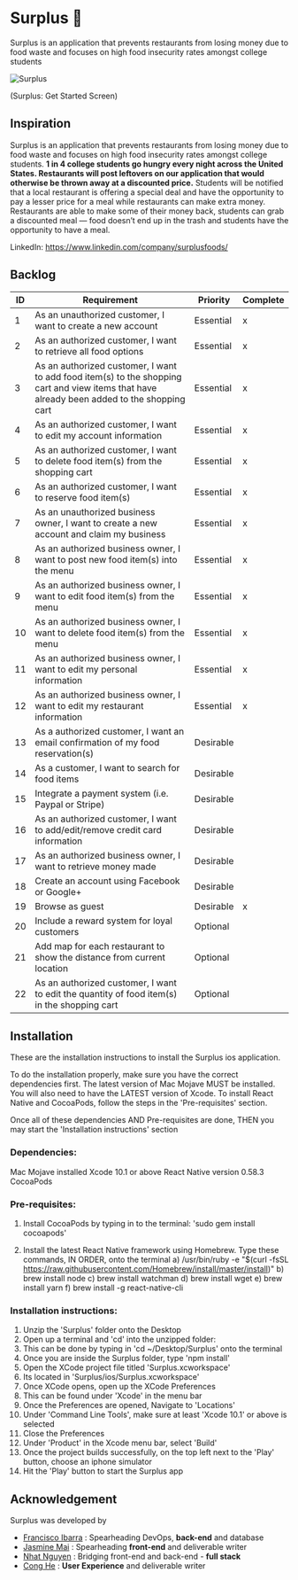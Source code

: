 # Surplus 🍎

Surplus is an application that prevents restaurants from losing money due to food waste and focuses on high food insecurity rates amongst college students 

![Surplus](https://im3.ezgif.com/tmp/ezgif-3-d718fad228dc.gif)

(Surplus: Get Started Screen)


## Inspiration

Surplus is an application that prevents restaurants from losing money due to food waste and focuses on high food insecurity rates amongst college students. **1 in 4 college students go hungry every night across the United States. Restaurants will post leftovers on our application that would otherwise be thrown away at a discounted price.** Students will be notified that a local restaurant is offering a special deal and have the opportunity to pay a lesser price for a meal while restaurants can make extra money. Restaurants are able to make some of their money back, students can grab a discounted meal — food doesn’t end up in the trash and students have the opportunity to have a meal.

LinkedIn: https://www.linkedin.com/company/surplusfoods/


## Backlog

| ID | Requirement                                                                                                                                | Priority  | Complete |
|----|---------------------------------------------------------------------------------------------------------------------------------------------|-----------|----------|
| 1  | As an unauthorized customer, I want to create a new account                                                                                 | Essential |     x    |
| 2  | As an authorized customer, I want to retrieve all food options                                                                              | Essential |     x    |
| 3  | As an authorized customer, I want to add food item(s) to the shopping cart and view items that have already been added to the shopping cart | Essential |     x    |
| 4  | As an authorized customer, I want to edit my account information                                                                            | Essential |     x    |
| 5  | As an authorized customer, I want to delete food item(s) from the shopping cart                                                             | Essential |     x    |
| 6  | As an authorized customer, I want to reserve food item(s)                                                                                   | Essential |     x    |
| 7  | As an unauthorized business owner, I want to create a new account and claim my business                                                     | Essential |     x    |
| 8  | As an authorized business owner, I want to post new food item(s) into the menu                                                              | Essential |     x    |
| 9  | As an authorized business owner, I want to edit food item(s) from the menu                                                                  | Essential |     x    |
| 10 | As an authorized business owner, I want to delete food item(s) from the menu                                                                | Essential |     x    |
| 11 | As an authorized business owner, I want to edit my personal information                                                                     | Essential |     x    |
| 12 | As an authorized business owner, I want to edit my restaurant information                                                                   | Essential |     x    |
| 13 | As a authorized customer, I want an email confirmation of my food reservation(s)                                                            | Desirable |          |
| 14 | As a customer, I want to search for food items                                                                                              | Desirable |          |
| 15 | Integrate a payment system (i.e. Paypal or Stripe)                                                                                          | Desirable |          |
| 16 | As an authorized customer, I want to add/edit/remove credit card information                                                                | Desirable |          |
| 17 | As an authorized business owner, I want to retrieve money made                                                                              | Desirable |          |
| 18 | Create an account using Facebook or Google+                                                                                                 | Desirable |          |
| 19 | Browse as guest                                                                                                                             | Desirable |     x    |
| 20 | Include a reward system for loyal customers                                                                                                 | Optional  |          |
| 21 | Add map for each restaurant to show the distance from current location                                                                      | Optional  |          |
| 22 | As an authorized customer, I want to edit the quantity of food item(s) in the shopping cart                                                 | Optional  |          |


## Installation
These are the installation instructions to install the Surplus ios application. 

To do the installation properly, make sure you have the correct dependencies first. The latest version of Mac Mojave MUST be installed. You will also need to have the LATEST version of Xcode. To install React Native and CocoaPods, follow the steps in the 'Pre-requisites' section. 

Once all of these dependencies AND Pre-requisites are done, THEN you may start the 'Installation instructions' section

### Dependencies:
Mac Mojave installed
Xcode 10.1 or above
React Native version 0.58.3
CocoaPods 

### Pre-requisites:
1. Install CocoaPods by typing in to the terminal: 'sudo gem install cocoapods'

2. Install the latest React Native framework using Homebrew. Type these commands, IN ORDER, onto the terminal
    a) /usr/bin/ruby -e "$(curl -fsSL https://raw.githubusercontent.com/Homebrew/install/master/install)"
    b) brew install node
    c) brew install watchman
    d) brew install wget
    e) brew install yarn
    f) brew install -g react-native-cli

### Installation instructions: 
1. Unzip the 'Surplus' folder onto the Desktop
2. Open up a terminal and 'cd' into the unzipped folder:
3. This can be done by typing in 'cd ~/Desktop/Surplus' onto the terminal
4. Once you are inside the Surplus folder, type 'npm install'
5. Open the XCode project file titled 'Surplus.xcworkspace'
6. Its located in 'Surplus/ios/Surplus.xcworkspace'
7. Once XCode opens, open up the XCode Preferences
8. This can be found under 'Xcode' in the menu bar
9. Once the Preferences are opened, Navigate to 'Locations'
10. Under 'Command Line Tools', make sure at least 'Xcode 10.1' or above is selected
11. Close the Preferences
12. Under 'Product' in the Xcode menu bar, select 'Build'
13. Once the project builds successfully, on the top left next to the 'Play' button, choose an iphone simulator
14. Hit the 'Play' button to start the Surplus app


## Acknowledgement
Surplus was developed by 
- [Francisco Ibarra](https://github.com/Francisco-Ibarra07) : Spearheading DevOps, **back-end** and database
- [Jasmine Mai](https://github.com/jasminemai97) : Spearheading **front-end** and deliverable writer 
- [Nhat Nguyen](https://github.com/nguyen-nhat) :  Bridging front-end and back-end - **full stack**
- [Cong He](https://github.com/IWKUA) : **User Experience** and deliverable writer
